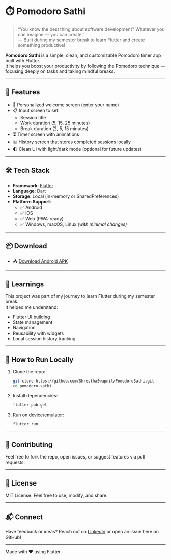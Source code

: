 # ⏱️ Pomodoro Sathi

> “You know the best thing about software development? Whatever you can imagine — you can create.”  
> — Built during my semester break to learn Flutter and create something productive!

**Pomodoro Sathi** is a simple, clean, and customizable Pomodoro timer app built with Flutter.  
It helps you boost your productivity by following the Pomodoro technique — focusing deeply on tasks and taking mindful breaks.

---

## 🚀 Features

- 🔐 Personalized welcome screen (enter your name)
- 📋 Input screen to set:
  - Session title
  - Work duration (5, 15, 25 minutes)
  - Break duration (2, 5, 15 minutes)
- ⏳ Timer screen with animations
- 📊 History screen that stores completed sessions locally
- 🌓 Clean UI with light/dark mode (optional for future updates)

---

## 🛠️ Tech Stack

- **Framework**: [Flutter](https://flutter.dev/)
- **Language**: Dart
- **Storage**: Local (in-memory or SharedPreferences)
- **Platform Support**:
  - ✅ Android
  - ✅ iOS
  - ✅ Web (PWA-ready)
  - ✅ Windows, macOS, Linux *(with minimal changes)*

---

## 📦 Download

- 📥 [Download Android APK](https://drive.google.com/file/d/10LDUVEa8LsItjze9rJ79oqh9dyZeEWXY/view?usp=drive_link)

---

## 🧠 Learnings

This project was part of my journey to learn Flutter during my semester break.  
It helped me understand:
- Flutter UI building
- State management
- Navigation
- Reusability with widgets
- Local session history tracking

---

## 🧪 How to Run Locally

1. Clone the repo:
   ```bash
   git clone https://github.com/ShresthaSwapnil/PomodoroSathi.git
   cd pomodoro-sathi

2. Install dependencies:
    ```bash
    flutter pub get
3. Run on device/emulator:
    ```bash
    flutter run

---

## 🤝 Contributing

Feel free to fork the repo, open issues, or suggest features via pull requests.

---

## 📄 License

MIT License. Feel free to use, modify, and share.

---

## 📬 Connect

Have feedback or ideas? Reach out on [LinkedIn](https://www.linkedin.com/in/swapnil-shrestha-b5792925b/) or open an issue here on GitHub!

---

Made with ❤️ using Flutter
